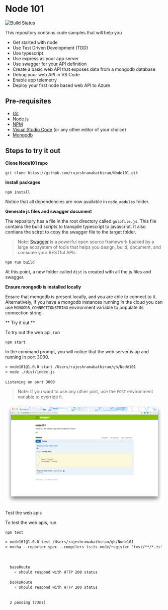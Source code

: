# Node 101

[![Build Status](https://travis-ci.org/rajeshramabathiran/Node101.svg?branch=master)](https://travis-ci.org/rajeshramabathiran/Node101)

This repository contains code samples that will help you

- Get started with node
- Use Test Driven Development (TDD)
- Use typescript
- Use express as your app server
- Use swagger for your API definition
- Create a basic web API that exposes data from a mongodb database
- Debug your web API in VS Code
- Enable app telemetry
- Deploy your first node based web API to Azure

## Pre-requisites

- [Git][1]
- [Node js][2]
- [NPM][3]
- [Visual Studio Code][4] (or any other editor of your choice)
- [Mongodb][5]

## Steps to try it out

**Clone Node101 repo**

```
git clone https://github.com/rajeshramabathiran/Node101.git
```

**Install packages**

```
npm install
```

Notice that all dependencies are now available in `node_modules` folder.

**Generate js files and swagger document**

The repository has a file in the root directory called `gulpfile.js`. This file contains the build scripts to transpile typescript to javascript. It also contians the scirpt to copy the swagger file to the target folder.

> Note: [Swagger][6] is a powerful open source framework backed by a large ecosystem of tools that helps you design, build, document, and consume your RESTful APIs.

```
npm run build
```

At this point, a new folder called `dist` is created with all the js files and swagger.

**Ensure mongodb is installed locally**

Ensure that mongodb is present locally, and you are able to connect to it. Alternatively, if you have a mongodb instances running in the cloud you can use `MONGODB_CONNECTIONSTRING` environment variable to populate its connection string.

** Try it out **

To try out the web api, run

```
npm start
```

In the command prompt, you will notice that the web server is up and running in port 3000.

```
> node101@1.0.0 start /Users/rajeshramabathiran/gh/Node101
> node ./dist/index.js

Listening on port 3000

```

>Note: If you want to use any other port, use the `PORT` environment variable to override it.

![Node 101 web api up and running in localhost:3000][7]

Test the web apis

To test the web apis, run

```
npm test
```
```
> node101@1.0.0 test /Users/rajeshramabathiran/gh/Node101
> mocha --reporter spec --compilers ts:ts-node/register 'test/**/*.ts'



  baseRoute
    ✓ should respond with HTTP 200 status

  booksRoute
    ✓ should respond with HTTP 200 status


  2 passing (73ms)
```


<!-- References -->
[1]: https://git-scm.com/book/en/v2/Getting-Started-Installing-Git
[2]: https://nodejs.org/en/download/
[3]: http://blog.npmjs.org/post/85484771375/how-to-install-npm
[4]: https://code.visualstudio.com/docs/setup/setup-overview
[5]: https://docs.mongodb.com/manual/installation/
[6]: http://swagger.io/
[7]: ./images/node101.png